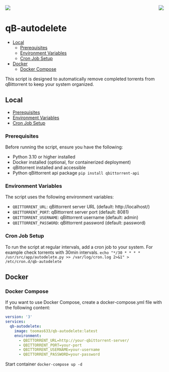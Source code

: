 <img align="right" src="https://sonarcloud.io/api/project_badges/quality_gate?project=Toomas633_qB-autodelete">
<img align="left" src="https://github.com/Toomas633/qB-autodelete/actions/workflows/docker.yml/badge.svg">
<br>

# qB-autodelete

- [Local](#local)
    - [Prerequisites](#prerequisites)
    - [Environment Variables](#environment-variables)
    - [Cron Job Setup](#cron-job-setup)
- [Docker](#docker)
    - [Docker Compose](#docker-compose)

This script is designed to automatically remove completed torrents from qBittorrent to keep your system organized.

## Local

- [Prerequisites](#prerequisites)
- [Environment Variables](#environment-variables)
- [Cron Job Setup](#cron-job-setup)

### Prerequisites

Before running the script, ensure you have the following:

- Python 3.10 or higher installed
- Docker installed (optional, for containerized deployment)
- qBittorrent installed and accessible
- Python qBittorrent api package `pip install qbittorrent-api`

### Environment Variables

The script uses the following environment variables:

- `QBITTORRENT_URL`: qBittorrent server URL (default: http://localhost/)
- `QBITTORRENT_PORT`: qBittorrent server port (default: 8081)
- `QBITTORRENT_USERNAME`: qBittorrent username (default: admin)
- `QBITTORRENT_PASSWORD`: qBittorrent password (default: password)

### Cron Job Setup

To run the script at regular intervals, add a cron job to your system. For example check torrents with 30min intervals.
`echo "*/30 * * * * /usr/src/app/autodelete.py >> /var/log/cron.log 2>&1" > /etc/cron.d/qb-autodelete`

## Docker

### Docker Compose

If you want to use Docker Compose, create a docker-compose.yml file with the following content:

```yml
version: '3'
services:
  qb-autodelete:
    image: toomas633/qb-autodelete:latest
    environment:
      - QBITTORRENT_URL=http://your-qbittorrent-server/
      - QBITTORRENT_PORT=your-port
      - QBITTORRENT_USERNAME=your-username
      - QBITTORRENT_PASSWORD=your-password
```

Start container `docker-compose up -d`